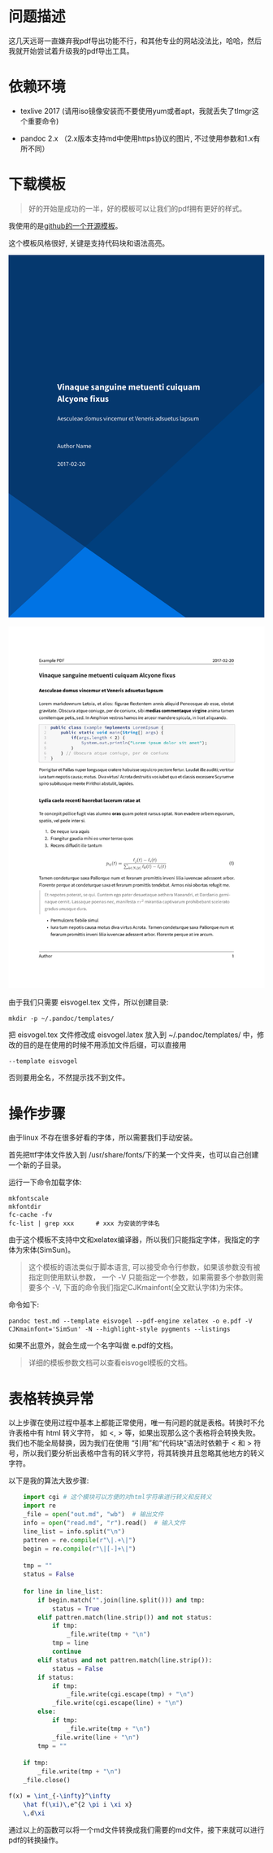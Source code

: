 # 问题描述

这几天远哥一直嫌弃我pdf导出功能不行，和其他专业的网站没法比，哈哈，然后我就开始尝试着升级我的pdf导出工具。

# 依赖环境

- texlive 2017 (请用iso镜像安装而不要使用yum或者apt，我就丢失了tlmgr这个重要命令)

- pandoc 2.x （2.x版本支持md中使用https协议的图片, 不过使用参数和1.x有所不同）

# 下载模板

> 好的开始是成功的一半，好的模板可以让我们的pdf拥有更好的样式。

我使用的是[github的一个开源模板](https://github.com/Wandmalfarbe/pandoc-latex-template)。

这个模板风格很好, 关键是支持代码块和语法高亮。

![](https://github.com/Wandmalfarbe/pandoc-latex-template/raw/master/examples/custom-titlepage/custom-titlepage.png)

![](https://github.com/Wandmalfarbe/pandoc-latex-template/raw/master/examples/basic-example/basic-example.png)

由于我们只需要 eisvogel.tex 文件，所以创建目录:

	mkdir -p ~/.pandoc/templates/

把 eisvogel.tex 文件修改成 eisvogel.latex 放入到 ~/.pandoc/templates/ 中，修改的目的是在使用的时候不用添加文件后缀，可以直接用 

	--template eisvogel 

否则要用全名，不然提示找不到文件。

# 操作步骤

由于linux 不存在很多好看的字体，所以需要我们手动安装。

首先把ttf字体文件放入到 /usr/share/fonts/下的某一个文件夹，也可以自己创建一个新的子目录。

运行一下命令加载字体:

```shell
mkfontscale
mkfontdir
fc-cache -fv
fc-list | grep xxx 		# xxx 为安装的字体名
```

由于这个模板不支持中文和xelatex编译器，所以我们只能指定字体，我指定的字体为宋体(SimSun)。

> 这个模板的语法类似于脚本语言, 可以接受命令行参数，如果该参数没有被指定则使用默认参数， 一个 -V 只能指定一个参数，如果需要多个参数则需要多个 -V, 下面的命令我们指定CJKmainfont(全文默认字体)为宋体。

命令如下:

```shell
pandoc test.md --template eisvogel --pdf-engine xelatex -o e.pdf -V CJKmainfont='SimSun' -N --highlight-style pygments --listings
```

如果不出意外，就会生成一个名字叫做 e.pdf的文档。

> 详细的模板参数文档可以查看eisvogel模板的文档。

# 表格转换异常

以上步骤在使用过程中基本上都能正常使用，唯一有问题的就是表格。转换时不允许表格中有 html 转义字符， 如 <, > 等，如果出现那么这个表格将会转换失败。我们也不能全局替换，因为我们在使用 “引用”和“代码块”语法时依赖于 < 和 > 符号，所以我们要分析出表格中含有的转义字符，将其转换并且忽略其他地方的转义字符。

以下是我的算法大致步骤:

```Python
	import cgi # 这个模块可以方便的对html字符串进行转义和反转义
    import re
    _file = open("out.md", "wb")  # 输出文件
	info = open("read.md", "r").read()  # 输入文件
    line_list = info.split("\n")
    pattren = re.compile(r"\|.+\|")
    begin = re.compile(r"\|[-]+\|")

    tmp = ""
    status = False

    for line in line_list:
        if begin.match("".join(line.split())) and tmp:
            status = True
        elif pattren.match(line.strip()) and not status:
            if tmp:
                _file.write(tmp + "\n")
            tmp = line
            continue
        elif status and not pattren.match(line.strip()):
            status = False
        if status:
            if tmp:
                _file.write(cgi.escape(tmp) + "\n")
            _file.write(cgi.escape(line) + "\n")
        else:
            if tmp:
                _file.write(tmp + "\n")
            _file.write(line + "\n")
        tmp = ""

    if tmp:
        _file.write(tmp + "\n")
    _file.close()
```

```latex
f(x) = \int_{-\infty}^\infty
    \hat f(\xi)\,e^{2 \pi i \xi x}
    \,d\xi
```

通过以上的函数可以将一个md文件转换成我们需要的md文件，接下来就可以进行pdf的转换操作。














